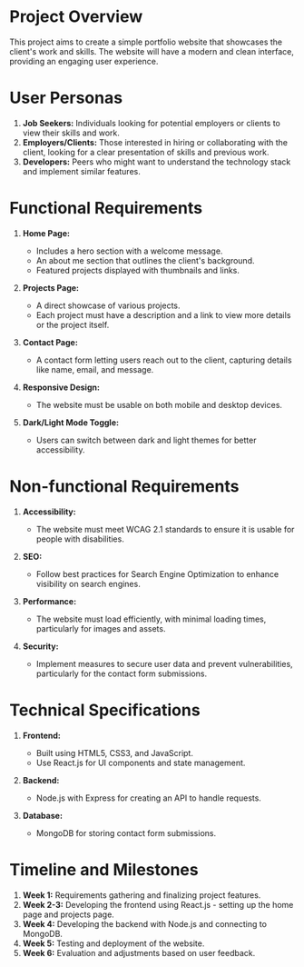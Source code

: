 # Project Overview
This project aims to create a simple portfolio website that showcases the client's work and skills. The website will have a modern and clean interface, providing an engaging user experience.

# User Personas
1. **Job Seekers:** Individuals looking for potential employers or clients to view their skills and work.
2. **Employers/Clients:** Those interested in hiring or collaborating with the client, looking for a clear presentation of skills and previous work.
3. **Developers:** Peers who might want to understand the technology stack and implement similar features.

# Functional Requirements
1. **Home Page:**
   - Includes a hero section with a welcome message.
   - An about me section that outlines the client's background.
   - Featured projects displayed with thumbnails and links.

2. **Projects Page:**
   - A direct showcase of various projects.
   - Each project must have a description and a link to view more details or the project itself.

3. **Contact Page:**
   - A contact form letting users reach out to the client, capturing details like name, email, and message.

4. **Responsive Design:**
   - The website must be usable on both mobile and desktop devices.

5. **Dark/Light Mode Toggle:**
   - Users can switch between dark and light themes for better accessibility.

# Non-functional Requirements
1. **Accessibility:**
   - The website must meet WCAG 2.1 standards to ensure it is usable for people with disabilities.

2. **SEO:**
   - Follow best practices for Search Engine Optimization to enhance visibility on search engines.

3. **Performance:**
   - The website must load efficiently, with minimal loading times, particularly for images and assets.

4. **Security:**
   - Implement measures to secure user data and prevent vulnerabilities, particularly for the contact form submissions.

# Technical Specifications
1. **Frontend:**
   - Built using HTML5, CSS3, and JavaScript.
   - Use React.js for UI components and state management.

2. **Backend:**
   - Node.js with Express for creating an API to handle requests.

3. **Database:**
   - MongoDB for storing contact form submissions.

# Timeline and Milestones
1. **Week 1:** Requirements gathering and finalizing project features.
2. **Week 2-3:** Developing the frontend using React.js - setting up the home page and projects page.
3. **Week 4:** Developing the backend with Node.js and connecting to MongoDB.
4. **Week 5:** Testing and deployment of the website.
5. **Week 6:** Evaluation and adjustments based on user feedback.